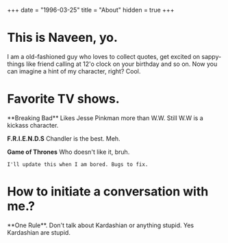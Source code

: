 +++
date = "1996-03-25"
title = "About"
hidden = true
+++

# This is Naveen, yo.

<p>
I am a old-fashioned guy who loves to collect quotes, get excited on sappy-things like friend calling at 12'o clock on your birthday and so on. Now you can imagine a hint of my character, right? Cool.

# Favorite TV shows.
<p> 
**Breaking Bad** Likes Jesse Pinkman more than W.W. Still W.W is a kickass character.

**F.R.I.E.N.D.S** Chandler is the best. Meh.

**Game of Thrones** Who doesn't like it, bruh.

```I'll update this when I am bored. Bugs to fix.```

# How to initiate a conversation with me.?
<p> 
**One Rule**. Don't talk about Kardashian or anything stupid. Yes Kardashian are stupid.

